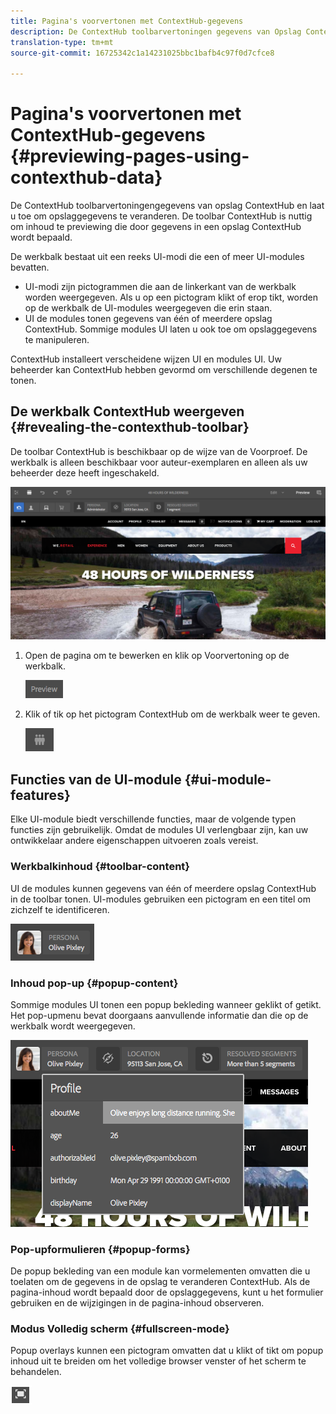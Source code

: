```yaml
---
title: Pagina's voorvertonen met ContextHub-gegevens
description: De ContextHub toolbarvertoningen gegevens van Opslag ContextHub en laat u toe om opslaggegevens te veranderen en is nuttig om inhoud te previewing
translation-type: tm+mt
source-git-commit: 16725342c1a14231025bbc1bafb4c97f0d7cfce8

---
```



# Pagina&#39;s voorvertonen met ContextHub-gegevens {#previewing-pages-using-contexthub-data}

De ContextHub toolbarvertoningengegevens van opslag ContextHub en laat u toe om opslaggegevens te veranderen. De toolbar ContextHub is nuttig om inhoud te previewing die door gegevens in een opslag ContextHub wordt bepaald.<!--The [ContextHub](/help/sites-developing/contexthub.md) toolbar displays data from ContextHub stores and enables you to change store data. The ContextHub toolbar is useful for previewing content that is determined by data in a ContextHub store.-->

De werkbalk bestaat uit een reeks UI-modi die een of meer UI-modules bevatten.

* UI-modi zijn pictogrammen die aan de linkerkant van de werkbalk worden weergegeven. Als u op een pictogram klikt of erop tikt, worden op de werkbalk de UI-modules weergegeven die erin staan.
* UI de modules tonen gegevens van één of meerdere opslag ContextHub. Sommige modules UI laten u ook toe om opslaggegevens te manipuleren.

ContextHub installeert verscheidene wijzen UI en modules UI. Uw beheerder kan ContextHub hebben gevormd om verschillende degenen te tonen.<!--ContextHub installs several UI modes and UI modules. Your administrator may have [configured ContextHub](/help/sites-administering/contexthub-config.md) to display different ones.-->

## De werkbalk ContextHub weergeven {#revealing-the-contexthub-toolbar}

De toolbar ContextHub is beschikbaar op de wijze van de Voorproef. De werkbalk is alleen beschikbaar voor auteur-exemplaren en alleen als uw beheerder deze heeft ingeschakeld.

![De werkbalk ContextHub](/help/sites-cloud/authoring/assets/contexthub-toolbar.png)

1. Open de pagina om te bewerken en klik op Voorvertoning op de werkbalk.

   ![De knop Voorvertoning](/help/sites-cloud/authoring/assets/contexthub-preview-button.png)

1. Klik of tik op het pictogram ContextHub om de werkbalk weer te geven.

   ![De knop ContextHub](/help/sites-cloud/authoring/assets/contexthub-button.png)

## Functies van de UI-module {#ui-module-features}

Elke UI-module biedt verschillende functies, maar de volgende typen functies zijn gebruikelijk. Omdat de modules UI verlengbaar zijn, kan uw ontwikkelaar andere eigenschappen uitvoeren zoals vereist.

### Werkbalkinhoud {#toolbar-content}

UI de modules kunnen gegevens van één of meerdere opslag ContextHub in de toolbar tonen. UI-modules gebruiken een pictogram en een titel om zichzelf te identificeren.

![ContextHub personas](/help/sites-cloud/authoring/assets/contexthub-persona-button.png)

### Inhoud pop-up {#popup-content}

Sommige modules UI tonen een popup bekleding wanneer geklikt of getikt. Het pop-upmenu bevat doorgaans aanvullende informatie dan die op de werkbalk wordt weergegeven.

![ContextHub-profielgegevens](/help/sites-cloud/authoring/assets/contexthub-profile.png)

### Pop-upformulieren {#popup-forms}

De popup bekleding van een module kan vormelementen omvatten die u toelaten om de gegevens in de opslag te veranderen ContextHub. Als de pagina-inhoud wordt bepaald door de opslaggegevens, kunt u het formulier gebruiken en de wijzigingen in de pagina-inhoud observeren.

### Modus Volledig scherm {#fullscreen-mode}

Popup overlays kunnen een pictogram omvatten dat u klikt of tikt om popup inhoud uit te breiden om het volledige browser venster of het scherm te behandelen.

![Knop Volledig scherm](/help/sites-cloud/authoring/assets/contexthub-fullscreen.png)
